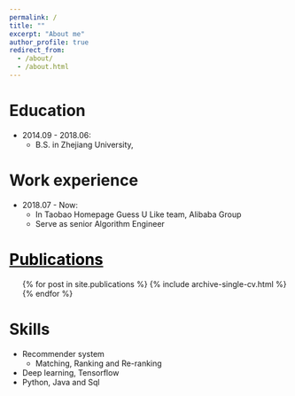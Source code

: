 ```yaml
---
permalink: /
title: ""
excerpt: "About me"
author_profile: true
redirect_from: 
  - /about/
  - /about.html
---
```


Education
======
* 2014.09 - 2018.06: 
  * B.S. in Zhejiang University, 

Work experience
======
* 2018.07 - Now: 
  * In Taobao Homepage Guess U Like team, Alibaba Group
  * Serve as senior Algorithm Engineer 

<a href="/publications/" style="color:#000000">Publications</a>
======
  <ul>{% for post in site.publications %}
    {% include archive-single-cv.html %}
  {% endfor %}</ul>
  
Skills
======
* Recommender system
  * Matching, Ranking and Re-ranking
* Deep learning, Tensorflow
* Python, Java and Sql
